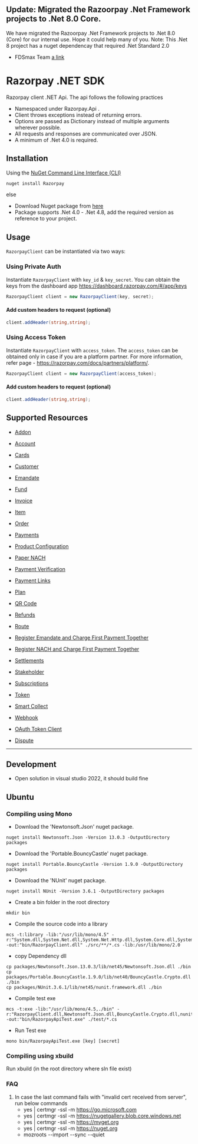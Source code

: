 ## Update: Migrated the Razoorpay .Net Framework projects to .Net 8.0 Core.

We have migrated the Razoorpay .Net Framework projects to .Net 8.0 (Core) for our internal use. Hope it could help many of you. Note: This .Net 8 project has a nuget dependencay that required .Net Standard 2.0

- FDSmax Team
[a link](https://fdsmax.com)

# Razorpay .NET SDK
  
Razorpay client .NET Api. The api follows the following practices
* Namespaced under Razorpay.Api .
* Client throws exceptions instead of returning errors.
* Options are passed as Dictionary instead of multiple arguments wherever possible.
* All requests and responses are communicated over JSON.
* A minimum of .Net 4.0 is required.


## Installation

Using the [NuGet Command Line Interface (CLI)](https://docs.microsoft.com/en-us/dotnet/core/tools/)

```sh
nuget install Razorpay
```

else  
* Download Nuget package from [here](https://www.nuget.org/packages/Razorpay)
* Package supports .Net 4.0 - .Net 4.8, add the required version as reference to your project.

Usage
-----

`RazorpayClient` can be instantiated via two ways:

### Using Private Auth
Instantiate `RazorpayClient` with `key_id` & `key_secret`. You can obtain the keys from the dashboard app https://dashboard.razorpay.com/#/app/keys
```C#
RazorpayClient client = new RazorpayClient(key, secret); 
```

#### Add custom headers to request (optional)
```C#
client.addHeader(string,string);
```

### Using Access Token
Instantiate `RazorpayClient` with `access_token`. The `access_token` can be obtained only in case if you are a platform partner. For more information, refer page - https://razorpay.com/docs/partners/platform/.
```C#
RazorpayClient client = new RazorpayClient(access_token); 
```

#### Add custom headers to request (optional)
```C#
client.addHeader(string,string);
```

## Supported Resources
- [Addon](documents/addon.md)

- [Account](documents/account.md)

- [Cards](documents/card.md)

- [Customer](documents/customers.md)

- [Emandate](documents/emandate.md)

- [Fund](documents/fund.md)

- [Invoice](documents/invoice.md)

- [Item](documents/item.md)

- [Order](documents/order.md)

- [Payments](documents/payment.md)

- [Product Configuration](documents/product.md)

- [Paper NACH](documents/papernach.md)

- [Payment Verification](documents/paymentVerfication.md)

- [Payment Links](documents/paymentlink.md)

- [Plan](documents/plan.md)

- [QR Code](documents/qrcode.md)

- [Refunds](documents/refund.md)

- [Route](documents/transfers.md)

- [Register Emandate and Charge First Payment Together](documents/registerEmandate.md)

- [Register NACH and Charge First Payment Together](documents/registerNach.md)

- [Settlements](documents/Settlement.md)

- [Stakeholder](documents/stakeholder.md)

- [Subscriptions](documents/subscription.md)

- [Token](documents/token.md)

- [Smart Collect](documents/virtualAccount.md)

- [Webhook](documents/webhook.md)

- [OAuth Token Client](documents/oAuthTokenClient.md)

- [Dispute](documents/dispute.md)
---

## Development
* Open solution in visual studio 2022, it should build fine

## Ubuntu


### Compiling using Mono
* Download the 'Newtonsoft.Json' nuget package.
```
nuget install Newtonsoft.Json -Version 13.0.3 -OutputDirectory packages
```

* Download the 'Portable.BouncyCastle' nuget package.
```
nuget install Portable.BouncyCastle -Version 1.9.0 -OutputDirectory packages
```

* Download the 'NUnit' nuget package.
```
nuget install NUnit -Version 3.6.1 -OutputDirectory packages
```

* Create a bin folder in the root directory

```
mkdir bin
```

* Compile the source code into a library  

```
mcs -t:library -lib:"/usr/lib/mono/4.5" -r:"System.dll,System.Net.dll,System.Net.Http.dll,System.Core.dll,System.Xml.dll,System.Xml.Linq.dll,System.Core.dll,./packages/Newtonsoft.Json.13.0.3/lib/net45/Newtonsoft.Json.dll,./packages/Portable.BouncyCastle.1.9.0/lib/net40/BouncyCastle.Crypto.dll" -out:"bin/RazorpayClient.dll" ./src/**/*.cs -lib:/usr/lib/mono/2.0
```

* copy Dependency dll

```
cp packages/Newtonsoft.Json.13.0.3/lib/net45/Newtonsoft.Json.dll ./bin
cp packages/Portable.BouncyCastle.1.9.0/lib/net40/BouncyCastle.Crypto.dll ./bin
cp packages/NUnit.3.6.1/lib/net45/nunit.framework.dll ./bin
```

* Compile test exe

```
mcs -t:exe -lib:"/usr/lib/mono/4.5,./bin" -r:"RazorpayClient.dll,Newtonsoft.Json.dll,BouncyCastle.Crypto.dll,nunit.framework.dll" -out:"bin/RazorpayApiTest.exe" ./test/*.cs
```

* Run Test exe  

```
mono bin/RazorpayApiTest.exe [key] [secret]
```


### Compiling using xbuild
Run xbuild (in the root directory where sln file exist)


### FAQ 

1. In case the last command fails with "invalid cert received from server", run below commands
    * yes | certmgr -ssl -m https://go.microsoft.com
    * yes | certmgr -ssl -m https://nugetgallery.blob.core.windows.net
    * yes | certmgr -ssl -m https://myget.org
    * yes | certmgr -ssl -m https://nuget.org
    * mozroots --import --sync --quiet
